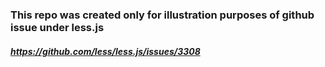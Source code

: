 ### This repo was created only for illustration purposes of github issue under less.js
##### https://github.com/less/less.js/issues/3308
